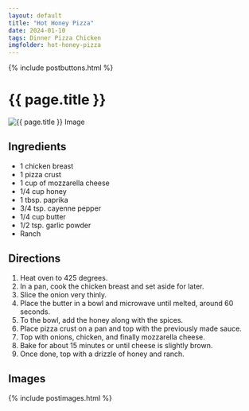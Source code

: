 ```yaml
---
layout: default
title: "Hot Honey Pizza"
date: 2024-01-10
tags: Dinner Pizza Chicken
imgfolder: hot-honey-pizza
---
```


{% include postbuttons.html %}
  
# {{ page.title }}

<img class="recipe-img" src="{{ site.baseurl }}/assets/img/{{ page.imgfolder }}/1.jpg" alt="{{ page.title }} Image">

## Ingredients

- 1 chicken breast
- 1 pizza crust
- 1 cup of mozzarella cheese
- 1/4 cup honey
- 1 tbsp. paprika
- 3/4 tsp. cayenne pepper
- 1/4 cup butter
- 1/2 tsp. garlic powder
- Ranch

## Directions

1. Heat oven to 425 degrees.
2. In a pan, cook the chicken breast and set aside for later.
3. Slice the onion very thinly.
4. Place the butter in a bowl and microwave until melted, around 60 seconds.
5. To the bowl, add the honey along with the spices.
6. Place pizza crust on a pan and top with the previously made sauce.
7. Top with onions, chicken, and finally mozzarella cheese.
8. Bake for about 15 minutes or until cheese is slightly brown.
9. Once done, top with a drizzle of honey and ranch.

## Images

{% include postimages.html %}
